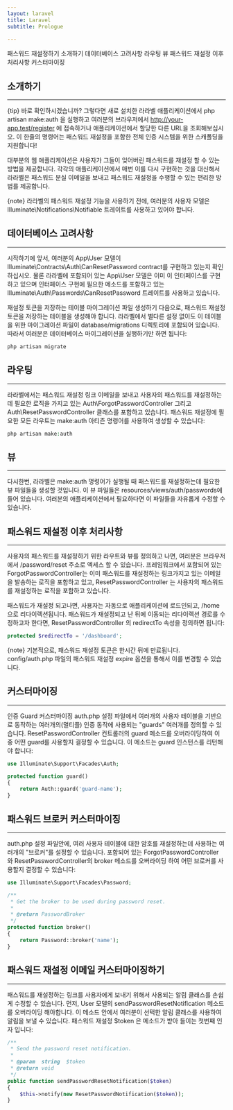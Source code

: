 ```yaml
---
layout: laravel
title: Laravel
subtitle: Prologue
    
---
```


패스워드 재설정하기
소개하기
데이터베이스 고려사항
라우팅
뷰
패스워드 재설정 이후 처리사항
커스터마이징

## 소개하기
---

{tip} 바로 확인하시겠습니까? 그렇다면 새로 설치한 라라벨 애플리케이션에서 php artisan make:auth 을 실행하고 여러분의 브라우저에서 http://your-app.test/register 에 접속하거나 애플리케이션에서 할당한 다른 URL을 조회해보십시오. 이 한줄의 명령어는 패스워드 재설정을 포함한 전체 인증 시스템을 위한 스캐폴딩을 지원합니다!

대부분의 웹 애플리케이션은 사용자가 그들이 잊어버린 패스워드를 재설정 할 수 있는 방법을 제공합니다. 각각의 애플리케이션에서 매번 이를 다시 구현하는 것을 대신해서 라라벨은 패스워드 분실 이메일을 보내고 패스워드 재설정을 수행할 수 있는 편리한 방법를 제공합니다.

{note} 라라벨의 패스워드 재설정 기능을 사용하기 전에, 여러분의 사용자 모델은 Illuminate\Notifications\Notifiable 트레이트를 사용하고 있어야 합니다.


## 데이터베이스 고려사항
---

시작하기에 앞서, 여러분의 App\User 모델이 Illuminate\Contracts\Auth\CanResetPassword contract를 구현하고 있는지 확인하십시오. 물론 라라벨에 포함되어 있는 App\User 모델은 이미 이 인터페이스를 구현하고 있으며 인터페이스 구현에 필요한 메소드를 포함하고 있는 Illuminate\Auth\Passwords\CanResetPassword 트레이트를 사용하고 있습니다.

재설정 토큰을 저장하는 테이블 마이그레이션 파일 생성하기
다음으로, 패스워드 재설정 토큰을 저장하는 테이블을 생성해야 합니다. 라라벨에서 별다른 설정 없이도 이 테이블을 위한 마이그레이션 파일이 database/migrations 디렉토리에 포함되어 있습니다. 따라서 여러분은 데이터베이스 마이그레이션을 실행하기만 하면 됩니다:

```php
php artisan migrate
```

## 라우팅
---

라라벨에서는 패스워드 재설정 링크 이메일을 보내고 사용자의 패스워드를 재설정하는데 필요한 로직을 가지고 있는 Auth\ForgotPasswordController 그리고 Auth\ResetPasswordController 클래스를 포함하고 있습니다. 패스워드 재설정에 필요한 모든 라우트는 make:auth 아티즌 명령어를 사용하여 생성할 수 있습니다:

```php
php artisan make:auth
```

## 뷰
---

다시한번, 라라벨은 make:auth 명령어가 실행될 때 패스워드를 재설정하는데 필요한 뷰 파일들을 생성할 것입니다. 이 뷰 파일들은 resources/views/auth/passwords에 들어 있습니다. 여러분의 애플리케이션에서 필요하다면 이 파일들을 자유롭게 수정할 수 있습니다.


## 패스워드 재설정 이후 처리사항
---

사용자의 패스워드를 재설정하기 위한 라우트와 뷰를 정의하고 나면, 여러분은 브라우저에서 /password/reset 주소로 엑세스 할 수 있습니다. 프레임워크에서 포함되어 있는 ForgotPasswordController는 이미 패스워드를 재설정하는 링크가지고 있는 이메일을 발송하는 로직을 포함하고 있고, ResetPasswordController 는 사용자의 패스워드를 재설정하는 로직을 포함하고 있습니다.

패스워드가 재설정 되고나면, 사용자는 자동으로 애플리케이션에 로드인되고, /home 으로 리다이렉션됩니다. 패스워드가 재설정되고 난 뒤에 이동되는 리다이렉션 경로를 수정하고자 한다면, ResetPasswordController 의 redirectTo 속성을 정의하면 됩니다:

```php
protected $redirectTo = '/dashboard';
```

{note} 기본적으로, 패스워드 재설정 토큰은 한시간 뒤에 만료됩니다. config/auth.php 파일의 패스워드 재설정 expire 옵션을 통해서 이를 변경할 수 있습니다.


## 커스터마이징
---

인증 Guard 커스터마이징
auth.php 설정 파일에서 여러개의 사용자 테이블을 기반으로 동작하는 여러개의(멀티플) 인증 동작에 사용되는 "guards" 여러개를 정의할 수 있습니다. ResetPasswordController 컨트롤러의 guard 메소드를 오버라이딩하여 이 중 어떤 guard를 사용할지 결정할 수 있습니다. 이 메소드는 guard 인스턴스를 리턴해야 합니다:

```php
use Illuminate\Support\Facades\Auth;

protected function guard()
{
    return Auth::guard('guard-name');
}
```

## 패스워드 브로커 커스터마이징
---

auth.php 설정 파일안에, 여러 사용자 테이블에 대한 암호를 재설정하는데 사용하는 여러개의 "브로커"를 설정할 수 있습니다. 포함되어 있는 ForgotPasswordController 와 ResetPasswordController의 broker 메소드를 오버라이딩 하여 어떤 브로커를 사용할지 결정할 수 있습니다:

```php
use Illuminate\Support\Facades\Password;

/**
 * Get the broker to be used during password reset.
 *
 * @return PasswordBroker
 */
protected function broker()
{
    return Password::broker('name');
}
```

## 패스워드 재설정 이메일 커스터마이징하기
---

패스워드를 재설정하는 링크를 사용자에게 보내기 위해서 사용되는 알림 클래스를 손쉽게 수정할 수 있습니다. 먼저, User 모델의 sendPasswordResetNotification 메소드를 오버라이딩 해야합니다. 이 메소드 안에서 여러분이 선택한 알림 클래스를 사용하여 알림을 보낼 수 있습니다. 패스워드 재설정 $token 은 메소드가 받아 들이는 첫번째 인자 입니다:

```php
/**
 * Send the password reset notification.
 *
 * @param  string  $token
 * @return void
 */
public function sendPasswordResetNotification($token)
{
    $this->notify(new ResetPasswordNotification($token));
}
```